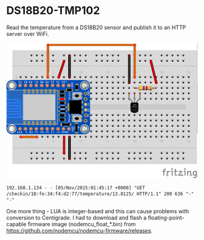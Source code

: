 # DS18B20-TMP102

Read the temperature from a DS18B20 sensor and publish it to an HTTP server over WiFi.

![](ds18b20_huzzah_bb.png)

    192.168.1.134 - - [05/Nov/2015:01:45:17 +0000] "GET /checkin/18:fe:34:f4:d2:77/temperature/13.8125/ HTTP/1.1" 200 636 "-" "-"

One more thing - LUA is integer-based and this can cause problems with conversion to Centigrade. 
I had to download and flash a floating-point-capable firmware image (nodemcu_float_*.bin) 
from https://github.com/nodemcu/nodemcu-firmware/releases.
